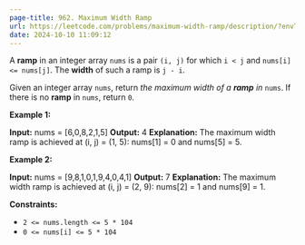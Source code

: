 ```yaml
---
page-title: 962. Maximum Width Ramp
url: https://leetcode.com/problems/maximum-width-ramp/description/?envType=daily-question&envId=2024-10-10
date: 2024-10-10 11:09:12
---
```

A **ramp** in an integer array `nums` is a pair `(i, j)` for which `i < j` and `nums[i] <= nums[j]`. The **width** of such a ramp is `j - i`.

Given an integer array `nums`, return *the maximum width of a **ramp** in* `nums`. If there is no **ramp** in `nums`, return `0`.

**Example 1:**

**Input:** nums = \[6,0,8,2,1,5\]
**Output:** 4
**Explanation:** The maximum width ramp is achieved at (i, j) = (1, 5): nums\[1\] = 0 and nums\[5\] = 5.

**Example 2:**

**Input:** nums = \[9,8,1,0,1,9,4,0,4,1\]
**Output:** 7
**Explanation:** The maximum width ramp is achieved at (i, j) = (2, 9): nums\[2\] = 1 and nums\[9\] = 1.

**Constraints:**

-   `2 <= nums.length <= 5 * 104`
-   `0 <= nums[i] <= 5 * 104`